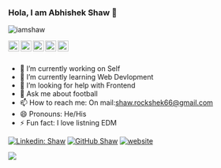 ### Hola, I am Abhishek Shaw 👋

<p align="left"> <img src="https://komarev.com/ghpvc/?username=shawabhishek&label=Views&color=blue&style=plastic" alt="iamshaw" /> </p>

<a href="https://twitter.com/Abhishe70811863?s=09">
  <img align="left" alt="Shaw's Twitter" width="22px" src="https://cdn.jsdelivr.net/npm/simple-icons@v3/icons/twitter.svg" />
</a>
<a href="https://linkedin.com/in/abhishek-shaw-8a093514a/">
  <img align="left" alt="Shaw's Linkdein" width="22px" src="https://cdn.jsdelivr.net/npm/simple-icons@v3/icons/linkedin.svg" />
</a>
<a href="https://github.com/shawabhishek">
  <img align="left" alt="Shaw's Github" width="22px" src="https://cdn.jsdelivr.net/npm/simple-icons@v3/icons/github.svg" />
</a>
<a href="https://t.me/shawabhi">
  <img align="left" alt="Shaw's Telegram" width="22px" src="https://cdn.jsdelivr.net/npm/simple-icons@v3/icons/telegram.svg" />
</a>
<a href="https://instagram.com/__.shaw.__/">
  <img align="left" alt="Shaw's Instagram" width="22px" src="https://cdn.jsdelivr.net/npm/simple-icons@v3/icons/instagram.svg" />
</a>

<br/>
<br/>

- 🔭 I’m currently working on Self
- 🌱 I’m currently learning Web Devlopment
- 🤔 I’m looking for help with Frontend
- 💬 Ask me about football
- 📫 How to reach me: On mail:[shaw.rockshek66@gmail.com](shaw.rockshek66@gmail.com)
- 😄 Pronouns: He/His
- ⚡ Fun fact: I love listning EDM

[![Linkedin: Shaw](https://img.shields.io/badge/-shaw-blue?style=flat-square&logo=Linkedin&logoColor=white&link=https://www.linkedin.com/in/abhishek-shaw-8a093514a/)](https://www.linkedin.com/in/abhishek-shaw-8a093514a/)
[![GitHub Shaw](https://img.shields.io/github/followers/Shaw?label=follow&style=social)](https://github.com/shawabhishek)
[![website](https://img.shields.io/badge/PortfolioWebsite-shaw.live-2648ff?style=flat-square&logo=google-chrome)](https://shaw-portfolio.herokuapp.com/)

<img src="https://github-readme-stats.vercel.app/api?username=shawabhishek&&show_icons=true&title_color=ffffff&icon_color=bb2acf&text_color=daf7dc&bg_color=151515">
